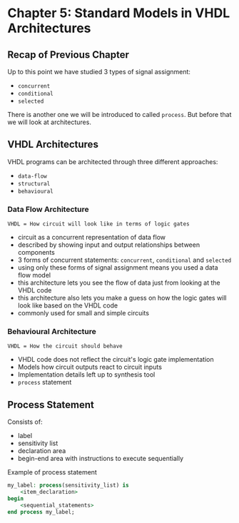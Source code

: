 # Chapter 5: Standard Models in VHDL Architectures
## Recap of Previous Chapter
Up to this point we have studied 3 types of signal assignment:
- `concurrent`
- `conditional`
- `selected`

There is another one we will be introduced to called `process`. But before that we will look at architectures.

## VHDL Architectures
VHDL programs can be architected through three different approaches:
- `data-flow`
- `structural`
- `behavioural`

### Data Flow Architecture
`VHDL = How circuit will look like in terms of logic gates`
- circuit as a concurrent representation of data flow
- described by showing input and output relationships between components
- 3 forms of concurrent statements: `concurrent`, `conditional` and `selected`
- using only these forms of signal assignment means you used a data flow model
- this architecture lets you see the flow of data just from looking at the VHDL code
- this architecture also lets you make a guess on how the logic gates will look like based on the VHDL code
- commonly used for small and simple circuits

### Behavioural Architecture
`VHDL = How the circuit should behave`
- VHDL code does not reflect the circuit's logic gate implementation
- Models how circuit outputs react to circuit inputs
- Implementation details left up to synthesis tool
- `process` statement

## Process Statement
Consists of:
- label
- sensitivity list
- declaration area
- begin-end area with instructions to execute sequentially

Example of process statement
```VHDL
my_label: process(sensitivity_list) is 
    <item_declaration> 
begin 
    <sequential_statements> 
end process my_label;
```